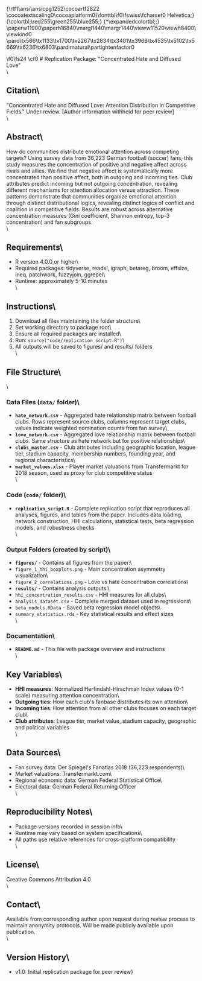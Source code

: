 {\rtf1\ansi\ansicpg1252\cocoartf2822
\cocoatextscaling0\cocoaplatform0{\fonttbl\f0\fswiss\fcharset0 Helvetica;}
{\colortbl;\red255\green255\blue255;}
{\*\expandedcolortbl;;}
\paperw11900\paperh16840\margl1440\margr1440\vieww11520\viewh8400\viewkind0
\pard\tx566\tx1133\tx1700\tx2267\tx2834\tx3401\tx3968\tx4535\tx5102\tx5669\tx6236\tx6803\pardirnatural\partightenfactor0

\f0\fs24 \cf0 # Replication Package: "Concentrated Hate and Diffused Love"\
\
## Citation\
"Concentrated Hate and Diffused Love: Attention Distribution in Competitive Fields." Under review. [Author information withheld for peer review]\
\
## Abstract\
How do communities distribute emotional attention across competing targets? Using survey data from 36,223 German football (soccer) fans, this study measures the concentration of positive and negative affect across rivals and allies. We find that negative affect is systematically more concentrated than positive affect, both in outgoing and incoming ties. Club attributes predict incoming but not outgoing concentration, revealing different mechanisms for attention allocation versus attraction. These patterns demonstrate that communities organize emotional attention through distinct distributional logics, revealing distinct logics of conflict and coalition in competitive fields. Results are robust across alternative concentration measures (Gini coefficient, Shannon entropy, top-3 concentration) and fan subgroups.\
\
## Requirements\
- R version 4.0.0 or higher\
- Required packages: tidyverse, readxl, igraph, betareg, broom, effsize, ineq, patchwork, fuzzyjoin, ggrepel\
- Runtime: approximately 5-10 minutes\
\
## Instructions\
1. Download all files maintaining the folder structure\
2. Set working directory to package root\
3. Ensure all required packages are installed\
4. Run: `source("code/replication_script.R")`\
5. All outputs will be saved to figures/ and results/ folders\
\
## File Structure\
\
### Data Files (`data/` folder)\
- **`hate_network.csv`** - Aggregated hate relationship matrix between football clubs. Rows represent source clubs, columns represent target clubs, values indicate weighted nomination counts from fan survey\
- **`love_network.csv`** - Aggregated love relationship matrix between football clubs. Same structure as hate network but for positive relationships\
- **`clubs_master.csv`** - Club attributes including geographic location, league tier, stadium capacity, membership numbers, founding year, and regional characteristics\
- **`market_values.xlsx`** - Player market valuations from Transfermarkt for 2018 season, used as proxy for club competitive status\
\
### Code (`code/` folder)\
- **`replication_script.R`** - Complete replication script that reproduces all analyses, figures, and tables from the paper. Includes data loading, network construction, HHI calculations, statistical tests, beta regression models, and robustness checks\
\
### Output Folders (created by script)\
- **`figures/`** - Contains all figures from the paper:\
 - `figure_1_hhi_boxplots.png` - Main concentration asymmetry visualization\
 - `figure_2_correlations.png` - Love vs hate concentration correlations\
- **`results/`** - Contains analysis outputs:\
 - `hhi_concentration_results.csv` - HHI measures for all clubs\
 - `analysis_dataset.csv` - Complete merged dataset used in regressions\
 - `beta_models.RData` - Saved beta regression model objects\
 - `summary_statistics.rds` - Key statistical results and effect sizes\
\
### Documentation\
- **`README.md`** - This file with package overview and instructions\
\
## Key Variables\
- **HHI measures**: Normalized Herfindahl-Hirschman Index values (0-1 scale) measuring attention concentration\
- **Outgoing ties**: How each club's fanbase distributes its own attention\
- **Incoming ties**: How attention from all other clubs focuses on each target club\
- **Club attributes**: League tier, market value, stadium capacity, geographic and political variables\
\
## Data Sources\
- Fan survey data: Der Spiegel's Fanatlas 2018 (36,223 respondents)\
- Market valuations: Transfermarkt.com\
- Regional economic data: German Federal Statistical Office\
- Electoral data: German Federal Returning Officer\
\
## Reproducibility Notes\
- Package versions recorded in session info\
- Runtime may vary based on system specifications\
- All paths use relative references for cross-platform compatibility\
\
## License\
Creative Commons Attribution 4.0\
\
## Contact\
Available from corresponding author upon request during review process to maintain anonymity protocols. Will be made publicly available upon publication.\
\
## Version History\
- v1.0: Initial replication package for peer review}
